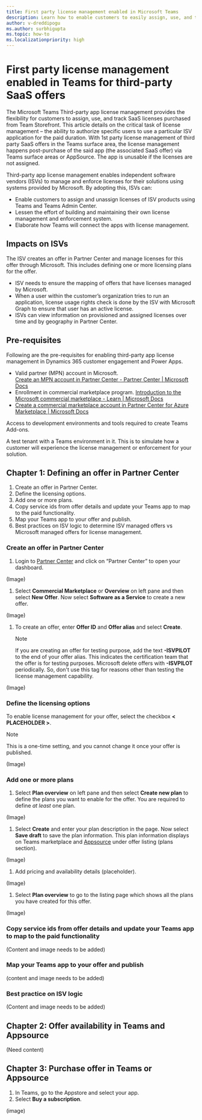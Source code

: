 ```yaml
---
title: First party license management enabled in Microsoft Teams
description: Learn how to enable customers to easily assign, use, and track SaaS licenses purchased in Teams storefront with first party license management.
author: v-dreddipogu
ms.author: surbhigupta
ms.topic: how-to
ms.localizationpriority: high
---
```


# First party license management enabled in Teams for third-party SaaS offers

The Microsoft Teams Third-party app license management provides the flexibility for customers to assign, use, and track SaaS licenses purchased from Team Storefront. This article details on the critical task of license management – the ability to authorize specific users to use a particular ISV application for the paid duration. With 1st party license management of third party SaaS offers in the Teams surface area, the license management happens post-purchase of the said app (the associated SaaS offer) via Teams surface areas or AppSource. The app is unusable if the licenses are not assigned.

Third-party app license management enables independent software vendors (ISVs) to manage and enforce licenses for their solutions using systems provided by Microsoft. By adopting this, ISVs can:

* Enable customers to assign and unassign licenses of ISV products using Teams and Teams Admin Center.
* Lessen the effort of building and maintaining their own license management and enforcement system.
* Elaborate how Teams will connect the apps with license management.

## Impacts on ISVs

The ISV creates an offer in Partner Center and manage licenses for this offer through Microsoft. This includes defining one or more licensing plans for the offer.  

* ISV needs to ensure the mapping of offers that have licenses managed by Microsoft.
* When a user within the customer’s organization tries to run an application, license usage rights check is done by the ISV with Microsoft Graph to ensure that user has an active license.
* ISVs can view information on provisioned and assigned licenses over time and by geography in Partner Center.

## Pre-requisites

Following are the pre-requisites for enabling third-party app license management in Dynamics 365 customer engagement and Power Apps.

* Valid partner (MPN) account in Microsoft.  
[Create an MPN account in Partner Center - Partner Center | Microsoft Docs](/partner-center/mpn-create-a-partner-center-account)
* Enrollment in commercial marketplace program.
[Introduction to the Microsoft commercial marketplace - Learn | Microsoft Docs](/learn/modules/intro-commercial-marketplace/)
* [Create a commercial marketplace account in Partner Center for Azure Marketplace | Microsoft Docs](/azure/marketplace/create-account)

Access to development environments and tools required to create Teams Add-ons.

A test tenant with a Teams environment in it. This is to simulate how a customer will experience the license management or enforcement for your solution.  

## Chapter 1: Defining an offer in Partner Center

1. Create an offer in Partner Center.
1. Define the licensing options.
1. Add one or more plans.
1. Copy service ids from offer details and update your Teams app to map to the paid functionality.
1. Map your Teams app to your offer and publish.
1. Best practices on ISV logic to determine ISV managed offers vs Microsoft managed offers for license management.

### Create an offer in Partner Center

1. Login to [Partner Center](https://partner.microsoft.com/) and click on “Partner Center” to open your dashboard.

(Image)

1. Select **Commercial Marketplace** or **Overview** on left pane and then select **New Offer**. Now select **Software as a Service** to create a new offer.

(Image)

1. To create an offer, enter **Offer ID** and **Offer alias** and select **Create**.

    > [!NOTE]
    > If you are creating an offer for testing purpose, add the text **-ISVPILOT** to the end of your offer alias. This indicates the certification team that the offer is for testing purposes. Microsoft delete offers with **-ISVPILOT** periodically. So, don't use this tag for reasons other than testing the license management capability.

(Image)

### Define the licensing options

To enable license management for your offer, select the checkbox **< PLACEHOLDER >**.

> [!NOTE]
> This is a one-time setting, and you cannot change it once your offer is published.

(Image)

### Add one or more plans

1. Select **Plan overview** on left pane and then select **Create new plan** to define the plans you want to enable for the offer. You are required to define *at least* one plan.

(Image)

1. Select **Create** and enter your plan description in the page. Now select **Save draft** to save the plan information. This plan information displays on Teams marketplace and [Appsource](https://appsource.microsoft.com/) under offer listing (plans section).

(Image)

1. Add pricing and availability details (placeholder).

(Image)

1. Select **Plan overview** to go to the listing page which shows all the plans you have created for this offer.

(Image)

### Copy service ids from offer details and update your Teams app to map to the paid functionality

(Content and image needs to be added)

### Map your Teams app to your offer and publish

(content and image needs to be added)

### Best practice on ISV logic

(Content and image needs to be added)

## Chapter 2: Offer availability in Teams and Appsource

(Need content)

## Chapter 3: Purchase offer in Teams or Appsource

1. In Teams, go to the Appstore and select your app.
1. Select **Buy a subscription**.

(image)
